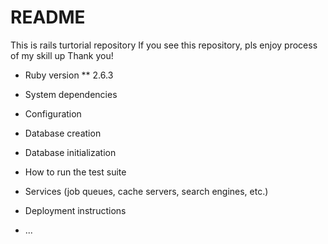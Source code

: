 # README

This is rails turtorial repository
If you see this repository, pls enjoy process of my skill up
Thank you!

* Ruby version
** 2.6.3

* System dependencies

* Configuration

* Database creation

* Database initialization

* How to run the test suite

* Services (job queues, cache servers, search engines, etc.)

* Deployment instructions

* ...
